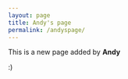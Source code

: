 ```yaml
---
layout: page
title: Andy's page
permalink: /andyspage/
---
```


This is a new page added by **Andy**

:)




[jekyll-organization]: https://github.com/jekyll
